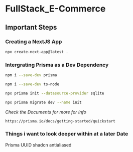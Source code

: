 # FullStack_E-Commerce
 
## Important Steps
### Creating a NextJS App
````bash
npx create-next-app@latest .
````
### Intergrating Prisma as a Dev Dependency
````bash
npm i --save-dev prisma
````
````bash
npm i --save-dev ts-node
````
````bash
npx prisma init --datasource-provider sqlite
````
````bash
npx prisma migrate dev --name init
````

*Check the Documents for more for Info*
````bash
https://prisma.io/docs/getting-started/quickstart
````

### Things i want to look deeper within at a later Date
Prisma
UUID
shadcn
antialiased